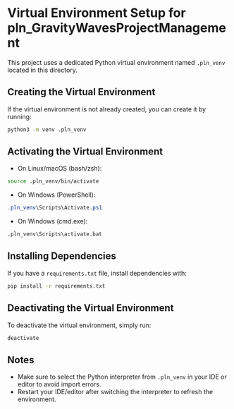 # Virtual Environment Setup for pln_GravityWavesProjectManagement

This project uses a dedicated Python virtual environment named `.pln_venv` located in this directory.

## Creating the Virtual Environment

If the virtual environment is not already created, you can create it by running:

```bash
python3 -m venv .pln_venv
```

## Activating the Virtual Environment

- On Linux/macOS (bash/zsh):

```bash
source .pln_venv/bin/activate
```

- On Windows (PowerShell):

```powershell
.pln_venv\Scripts\Activate.ps1
```

- On Windows (cmd.exe):

```cmd
.pln_venv\Scripts\activate.bat
```

## Installing Dependencies

If you have a `requirements.txt` file, install dependencies with:

```bash
pip install -r requirements.txt
```

## Deactivating the Virtual Environment

To deactivate the virtual environment, simply run:

```bash
deactivate
```

## Notes

- Make sure to select the Python interpreter from `.pln_venv` in your IDE or editor to avoid import errors.
- Restart your IDE/editor after switching the interpreter to refresh the environment.
